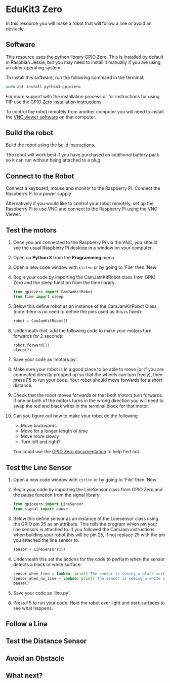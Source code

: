 # EduKit3 Zero 

In this resource you will make a robot that will follow a line or avoid an obstacle. 

## Software

This resource uses the python library GPIO Zero. This is installed by default in Raspbian Jessie, but you may need to install it manually if you are using an older operating system.

To install this software, run the following command in the terminal:

```bash
sudo apt install python3-gpiozero
```

For more support with the installation process or for instructions for using PIP use the [GPIO Zero installation instructions](http://gpiozero.readthedocs.io/en/stable/installing.html)

To control the robot remotely from another computer you will need to install the [VNC viewer software](https://www.realvnc.com/download/viewer/) on that computer.

## Build the robot

Build the robot using the [build instructions](https://github.com/CamJam-EduKit/EduKit3/blob/master/CamJam%20EduKit%203%20-%20Robotics%20Worksheet%202%20-%20Building%20a%20Robot.pdf).

The robot will work best if you have purchased an additional battery pack so it can run without being attached to a plug

## Connect to the Robot

Connect a keyboard, mouse and monitor to the Raspberry Pi. Connect the Raspberry Pi to a power supply 

Alternatively if you would like to control your robot remotely, set up the Raspberry Pi to use VNC and connect to the Raspberry Pi using the VNC Viewer.

## Test the motors

1. Once you are connected to the Raspberry Pi via the VNC, you should see the usual Raspberry Pi desktop in a window on your computer.

1. Open up **Python 3** from the **Programming** menu

1. Open a new code window with `ctrl+n` or by going to 'File' then 'New' 
    
1. Begin your code by importing the CamJamKitRobot class from GPIO Zero and the sleep function from the time library:

    ```python
    from gpiozero import CamJamKitRobot
    from time import sleep 
    ```
    
1. Below this define robot as an instance of the CamJamKitRobot Class (note there is no need to define the pins used as this is fixed):

    ```python
    robot = CamJamKitRobot()
    ```


1. Underneath that, add the following code to make your motors turn forwards for 2 seconds:

    ```python
    robot.forward(1)
    sleep(2)
    ```
1. Save your code as 'motors.py'.
    
1. Make sure your robot is in a good place to be able to move (or if you are connected directly propped up so that the wheels can turn freely), then press F5 to run your code. Your robot should move forwards for a short distance.

1. Check that the robot moves forwards or that both motors turn forwards. If one or both of the motors turns in the wrong direction you will need to swap the red and black wires in the terminal block for that motor.

1. Can you figure out how to make your robot do the following:

    - Move backwards
    - Move for a longer length of time
    - Move more slowly
    - Turn left and right?
    
    You could use the [GPIO Zero documentation](https://gpiozero.readthedocs.io/en/stable/api_boards.html#camjam-3-kit-robot) to help find out. 

## Test the Line Sensor

1. Open a new code window with `ctrl+n` or by going to 'File' then 'New'

1. Begin your code by importing the LineSensor class from GPIO Zero and the pause function from the signal library: 
    ```python
    from gpiozero import LineSensor 
    from signal import pause
    ```
    
1. Below this define sensor as an instance of the Linesensor class using the GPIO pin 25 as an attribute. This tells the program which pin your line sensors is attached to. If you followed the CamJam instructions when building your robot this will be pin 25, if not replace 25 with the pin you attached the line sensor to:

    ```python
    sensor = LineSensor(25)
    ```
1. Underneath this set the actions for the code to perform when the sensor detects a black or white surface:

    ```python
    sensor.when_line = lambda: print('The sensor is seeing a black surface')
    sensor.when_no_line = lambda: print('The sensor is seeing a white surface')
    pause()
    ```
 1. Save your code as 'line.py'.
 
 1. Press F5 to run your code. Hold the robot over light and dark surfaces to see what happens.

## Follow a Line

## Test the Distance Sensor

## Avoid an Obstacle

## What next?

